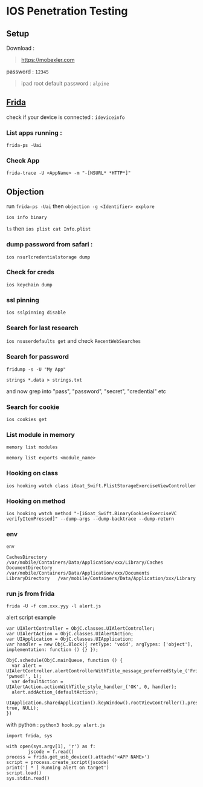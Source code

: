 # IOS Penetration Testing

## **Setup**

Download : 

>https://mobexler.com

password : `12345`


> ipad root default password : `alpine` 

## [Frida](https://github.com/frida)

check if your device is connected : `ideviceinfo`

### List apps running :

`frida-ps -Uai`


### Check App 

`frida-trace -U <AppName> -m "-[NSURL* *HTTP*]"`


## Objection 

run `frida-ps -Uai` then `objection -g <Identifier> explore`


`ios info binary`


`ls` then `ios plist cat Info.plist`


### dump password from safari :

`ios nsurlcredentialstorage dump`

### Check for creds

`ios keychain dump`

### ssl pinning

`ios sslpinning disable`


### Search for last research 

`ios nsuserdefaults get` and check `RecentWebSearches` 

### Search for password


`fridump -s -U "My App"`

`strings *.data > strings.txt`

and now grep into "pass", "password", "secret", "credential" etc


### Search for cookie 

`ios cookies get`
### List module in memory

`memory list modules`

`memory list exports <module_name>`


### Hooking on class


`ios hooking watch class iGoat_Swift.PlistStorageExerciseViewController`


### Hooking on method

`ios hooking watch method "-[iGoat_Swift.BinaryCookiesExerciseVC verifyItemPressed]" --dump-args --dump-backtrace --dump-return`


### env


`env` 

```
CachesDirectory    /var/mobile/Containers/Data/Application/xxx/Library/Caches
DocumentDirectory  /var/mobile/Containers/Data/Application/xxx/Documents
LibraryDirectory   /var/mobile/Containers/Data/Application/xxx/Library
```


### run js from frida

`frida -U -f com.xxx.yyy -l alert.js`

alert script example

```
var UIAlertController = ObjC.classes.UIAlertController;
var UIAlertAction = ObjC.classes.UIAlertAction;
var UIApplication = ObjC.classes.UIApplication;
var handler = new ObjC.Block({ retType: 'void', argTypes: ['object'], implementation: function () {} });

ObjC.schedule(ObjC.mainQueue, function () {
  var alert = UIAlertController.alertControllerWithTitle_message_preferredStyle_('Frida', 'pwned!', 1);
  var defaultAction = UIAlertAction.actionWithTitle_style_handler_('OK', 0, handler);
  alert.addAction_(defaultAction);
  UIApplication.sharedApplication().keyWindow().rootViewController().presentViewController_animated_completion_(alert, true, NULL);
})
```

with python : `python3 hook.py alert.js`


```
import frida, sys

with open(sys.argv[1], 'r') as f:
        jscode = f.read()
process = frida.get_usb_device().attach('<APP NAME>')
script = process.create_script(jscode)
print('[ * ] Running alert on target')
script.load()
sys.stdin.read()
``` 

